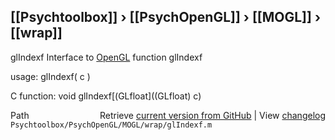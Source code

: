 ## [[Psychtoolbox]] &#8250; [[PsychOpenGL]] &#8250; [[MOGL]] &#8250; [[wrap]]

glIndexf  Interface to [OpenGL](OpenGL) function glIndexf  
  
usage:  glIndexf( c )  
  
C function:  void glIndexf[(GLfloat]((GLfloat) c)  




<div class="code_header" style="text-align:right;">
  <span style="float:left;">Path&nbsp;&nbsp;</span> <span class="counter">Retrieve <a href=
  "https://raw.github.com/Psychtoolbox-3/Psychtoolbox-3/beta/Psychtoolbox/PsychOpenGL/MOGL/wrap/glIndexf.m">current version from GitHub</a> | View <a href=
  "https://github.com/Psychtoolbox-3/Psychtoolbox-3/commits/beta/Psychtoolbox/PsychOpenGL/MOGL/wrap/glIndexf.m">changelog</a></span>
</div>
<div class="code">
  <code>Psychtoolbox/PsychOpenGL/MOGL/wrap/glIndexf.m</code>
</div>


